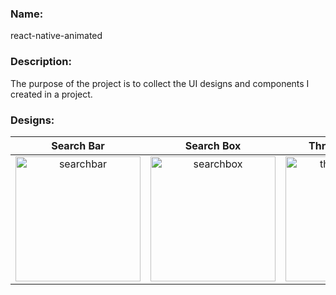 ### Name:
react-native-animated

### Description:
The purpose of the project is to collect the UI designs and components I created in a project.

### Designs:

| Search Bar | Search Box | Three Dot Menu |
| :----: | :----: | :----: |
| <img src="https://user-images.githubusercontent.com/110386342/232827761-70f3b117-b45e-4693-a090-5ce78e31490a.gif" alt="searchbar" width="200" /> | <img src="https://user-images.githubusercontent.com/110386342/234615013-4b4bc335-c9a0-4307-98db-228cebed4757.gif" alt="searchbox" width="200" /> | <img src="https://github.com/burakeraslan/RNComponents/assets/110386342/e0f238ce-fb3f-441a-bb39-0ed8b08c06a8" alt="threedotmenu" width="200" /> |
